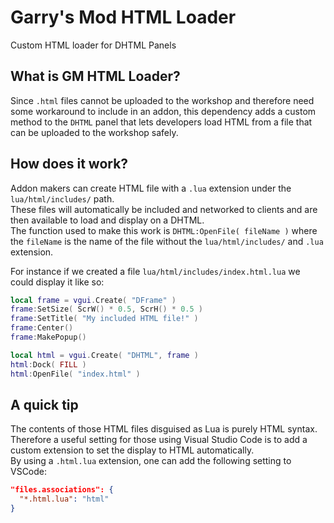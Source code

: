 # Garry's Mod HTML Loader
Custom HTML loader for DHTML Panels

## What is GM HTML Loader?

Since `.html` files cannot be uploaded to the workshop and therefore need some workaround to include in an addon, this dependency adds a custom method to the `DHTML` panel that lets developers load HTML from a file that can be uploaded to the workshop safely.

## How does it work?

Addon makers can create HTML file with a `.lua` extension under the `lua/html/includes/` path.  
These files will automatically be included and networked to clients and are then available to load and display on a DHTML.  
The function used to make this work is `DHTML:OpenFile( fileName )` where the `fileName` is the name of the file without the `lua/html/includes/` and `.lua` extension.

For instance if we created a file `lua/html/includes/index.html.lua` we could display it like so:
```lua
local frame = vgui.Create( "DFrame" )
frame:SetSize( ScrW() * 0.5, ScrH() * 0.5 )
frame:SetTitle( "My included HTML file!" )
frame:Center()
frame:MakePopup()

local html = vgui.Create( "DHTML", frame )
html:Dock( FILL )
html:OpenFile( "index.html" )
```

## A quick tip

The contents of those HTML files disguised as Lua is purely HTML syntax.  
Therefore a useful setting for those using Visual Studio Code is to add a custom extension to set the display to HTML automatically.  
By using a `.html.lua` extension, one can add the following setting to VSCode:
```json
"files.associations": {
  "*.html.lua": "html"
}
```
